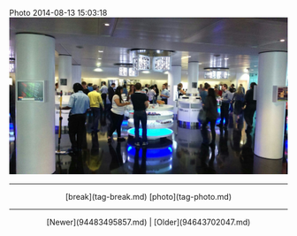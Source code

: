<!--
title: Photo 2014-08-13 15
date: 2020-06-28T14:38:48.444Z
tags: break, photo
-->

Photo 2014-08-13 15:03:18
![](94633761362-0.jpg)

<!--BOTTOM-POST-NAVIGATION-->
---

<center>[break](tag-break.md) [photo](tag-photo.md)</center>

---

<center>[Newer](94483495857.md) | [Older](94643702047.md)</center>